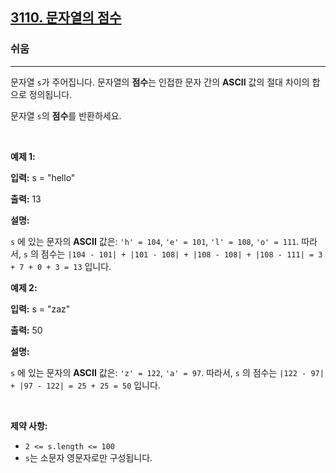 <h2><a href="https://leetcode.com/problems/score-of-a-string/solutions/5241514/3110-score-of-a-string/">3110. 문자열의 점수</a></h2><h3>쉬움</h3><hr><p>문자열 <code>s</code>가 주어집니다. 문자열의 <strong>점수</strong>는 인접한 문자 간의 <strong>ASCII</strong> 값의 절대 차이의 합으로 정의됩니다.</p>

<p>문자열 <code>s</code>의 <strong>점수</strong>를 반환하세요.</p>

<p>&nbsp;</p>
<p><strong class="example">예제 1:</strong></p>

<div class="example-block">
<p><strong>입력:</strong> <span class="example-io">s = &quot;hello&quot;</span></p>

<p><strong>출력:</strong> <span class="example-io">13</span></p>

<p><strong>설명:</strong></p>

<p><code>s</code> 에 있는 문자의 <strong>ASCII</strong> 값은: <code>&#39;h&#39; = 104</code>, <code>&#39;e&#39; = 101</code>, <code>&#39;l&#39; = 108</code>, <code>&#39;o&#39; = 111</code>. 따라서, <code>s</code> 의 점수는 <code>|104 - 101| + |101 - 108| + |108 - 108| + |108 - 111| = 3 + 7 + 0 + 3 = 13</code> 입니다.</p>
</div>

<p><strong class="example">예제 2:</strong></p>

<div class="example-block">
<p><strong>입력:</strong> <span class="example-io">s = &quot;zaz&quot;</span></p>

<p><strong>출력:</strong> <span class="example-io">50</span></p>

<p><strong>설명:</strong></p>

<p><code>s</code> 에 있는 문자의 <strong>ASCII</strong> 값은: <code>&#39;z&#39; = 122</code>, <code>&#39;a&#39; = 97</code>. 따라서, <code>s</code> 의 점수는 <code>|122 - 97| + |97 - 122| = 25 + 25 = 50</code> 입니다.</p>
</div>

<p>&nbsp;</p>
<p><strong>제약 사항:</strong></p>

<ul>
	<li><code>2 &lt;= s.length &lt;= 100</code></li>
	<li><code>s</code>는 소문자 영문자로만 구성됩니다.</li>
</ul>